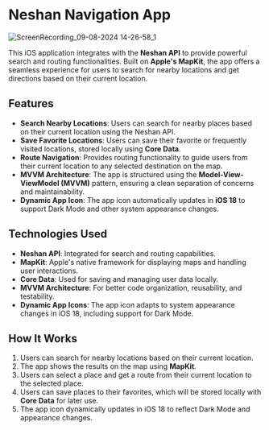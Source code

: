 # Neshan Navigation App
![ScreenRecording_09-08-2024 14-26-58_1](https://github.com/user-attachments/assets/858431fc-9eb4-44ee-b164-fab228c454d7)

This iOS application integrates with the **Neshan API** to provide powerful search and routing functionalities. Built on **Apple's MapKit**, the app offers a seamless experience for users to search for nearby locations and get directions based on their current location.

## Features

- **Search Nearby Locations**: Users can search for nearby places based on their current location using the Neshan API.
- **Save Favorite Locations**: Users can save their favorite or frequently visited locations, stored locally using **Core Data**.
- **Route Navigation**: Provides routing functionality to guide users from their current location to any selected destination on the map.
- **MVVM Architecture**: The app is structured using the **Model-View-ViewModel (MVVM)** pattern, ensuring a clean separation of concerns and maintainability.
- **Dynamic App Icon**: The app icon automatically updates in **iOS 18** to support Dark Mode and other system appearance changes.

## Technologies Used

- **Neshan API**: Integrated for search and routing capabilities.
- **MapKit**: Apple's native framework for displaying maps and handling user interactions.
- **Core Data**: Used for saving and managing user data locally.
- **MVVM Architecture**: For better code organization, reusability, and testability.
- **Dynamic App Icons**: The app icon adapts to system appearance changes in iOS 18, including support for Dark Mode.

## How It Works

1. Users can search for nearby locations based on their current location.
2. The app shows the results on the map using **MapKit**.
3. Users can select a place and get a route from their current location to the selected place.
4. Users can save places to their favorites, which will be stored locally with **Core Data** for later use.
5. The app icon dynamically updates in iOS 18 to reflect Dark Mode and appearance changes.

